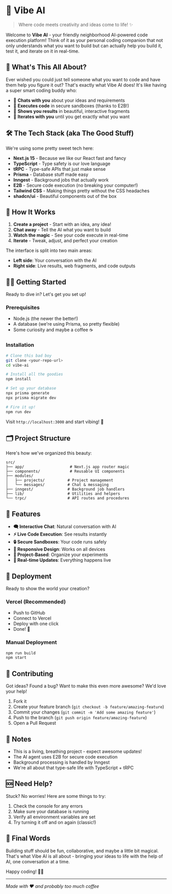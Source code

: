 # 🌟 Vibe AI

> Where code meets creativity and ideas come to life! ✨

Welcome to **Vibe AI** - your friendly neighborhood AI-powered code execution platform! Think of it as your personal coding companion that not only understands what you want to build but can actually help you build it, test it, and iterate on it in real-time.

## 🚀 What's This All About?

Ever wished you could just tell someone what you want to code and have them help you figure it out? That's exactly what Vibe AI does! It's like having a super smart coding buddy who:

- 💬 **Chats with you** about your ideas and requirements
- 🔧 **Executes code** in secure sandboxes (thanks to E2B!)
- 🎨 **Shows you results** in beautiful, interactive fragments
- 🔄 **Iterates with you** until you get exactly what you want

## 🛠️ The Tech Stack (aka The Good Stuff)

We're using some pretty sweet tech here:

- **Next.js 15** - Because we like our React fast and fancy
- **TypeScript** - Type safety is our love language
- **tRPC** - Type-safe APIs that just make sense
- **Prisma** - Database stuff made easy
- **Inngest** - Background jobs that actually work
- **E2B** - Secure code execution (no breaking your computer!)
- **Tailwind CSS** - Making things pretty without the CSS headaches
- **shadcn/ui** - Beautiful components out of the box

## 🎯 How It Works

1. **Create a project** - Start with an idea, any idea!
2. **Chat away** - Tell the AI what you want to build
3. **Watch the magic** - See your code execute in real-time
4. **Iterate** - Tweak, adjust, and perfect your creation

The interface is split into two main areas:

- **Left side**: Your conversation with the AI
- **Right side**: Live results, web fragments, and code outputs

## 🏃‍♂️ Getting Started

Ready to dive in? Let's get you set up!

### Prerequisites

- Node.js (the newer the better!)
- A database (we're using Prisma, so pretty flexible)
- Some curiosity and maybe a coffee ☕

### Installation

```bash
# Clone this bad boy
git clone <your-repo-url>
cd vibe-ai

# Install all the goodies
npm install

# Set up your database
npx prisma generate
npx prisma migrate dev

# Fire it up!
npm run dev
```

Visit `http://localhost:3000` and start vibing! 🎉

## 🗂️ Project Structure

Here's how we've organized this beauty:

```
src/
├── app/                    # Next.js app router magic
├── components/             # Reusable UI components
├── modules/
│   ├── projects/          # Project management
│   └── messages/          # Chat & messaging
├── inngest/               # Background job handlers
├── lib/                   # Utilities and helpers
└── trpc/                  # API routes and procedures
```

## 🎨 Features

- **🗨️ Interactive Chat**: Natural conversation with AI
- **⚡ Live Code Execution**: See results instantly
- **🔒 Secure Sandboxes**: Your code runs safely
- **📱 Responsive Design**: Works on all devices
- **🎯 Project-Based**: Organize your experiments
- **🔄 Real-time Updates**: Everything happens live

## 🚀 Deployment

Ready to show the world your creation?

### Vercel (Recommended)

- Push to GitHub
- Connect to Vercel
- Deploy with one click
- Done! 🎉

### Manual Deployment

```bash
npm run build
npm start
```

## 🤝 Contributing

Got ideas? Found a bug? Want to make this even more awesome? We'd love your help!

1. Fork it
2. Create your feature branch (`git checkout -b feature/amazing-feature`)
3. Commit your changes (`git commit -m 'Add some amazing feature'`)
4. Push to the branch (`git push origin feature/amazing-feature`)
5. Open a Pull Request

## 📝 Notes

- This is a living, breathing project - expect awesome updates!
- The AI agent uses E2B for secure code execution
- Background processing is handled by Inngest
- We're all about that type-safe life with TypeScript + tRPC

## 🆘 Need Help?

Stuck? No worries! Here are some things to try:

1. Check the console for any errors
2. Make sure your database is running
3. Verify all environment variables are set
4. Try turning it off and on again (classic!)

## 🎉 Final Words

Building stuff should be fun, collaborative, and maybe a little bit magical. That's what Vibe AI is all about - bringing your ideas to life with the help of AI, one conversation at a time.

Happy coding! 🚀✨

---

_Made with ❤️ and probably too much coffee_
